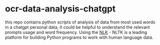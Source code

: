 # ocr-data-analysis-chatgpt
this repo contains python scripts of analysis of data from most used words in a chatgpt personal data, it could be helpful to understand the relevant prompts usage and word frequency.
Using the [NLK](https://www.nltk.org/) - NLTK is a leading platform for building Python programs to work with human language data.

